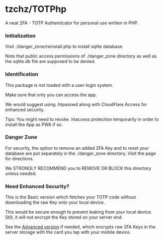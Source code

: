 # tzchz/TOTPhp
A neat 2FA - TOTP Authenticator for personal use written in PHP.
### Initialization
Visit ./danger_zone/reinstall.php to install sqlite database.

Note that public access permissions of ./danger_zone directory as well as the sqlite.db file are supposed to be denied.
### Identification
This package is not loaded with a user-login system.

Make sure that only you can access the app.

We would suggest using .htpasswd along with CloudFlare Access for enhanced security.

Tips: You might need to revoke .htaccess protection temporarily in order to install the App as PWA if so.
### Danger Zone
For security, the option to remove an added 2FA Key and to reset your database are put separately in the ./danger_zone directory. Visit the page for directions.

We STRONGLY RECOMMEND you to REMOVE OR BLOCK this directory unless needed.
### Need Enhanced Security?
This is the Basic version which fetches your TOTP code without downloading the raw Key onto your local device.

This would be secure enough to prevent leaking from your local device. Still, it will not encrypt the Key stored on your server end.

See the [Advanced version](https://github.com/tzchz/TOTPhp) if needed, which encrypts raw 2FA Keys in the server storage with the card you tap with your mobile device.

